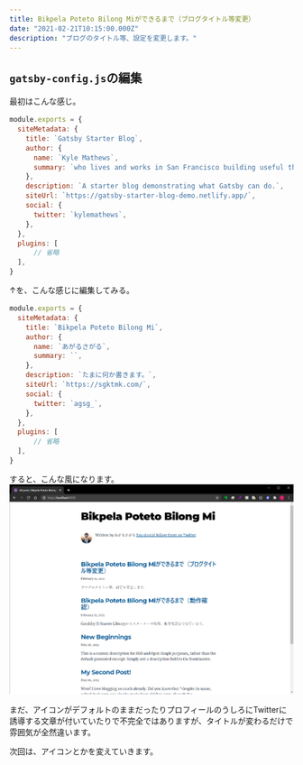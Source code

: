 ```yaml
---
title: Bikpela Poteto Bilong Miができるまで（ブログタイトル等変更）
date: "2021-02-21T10:15:00.000Z"
description: "ブログのタイトル等、設定を変更します。"
---
```


## `gatsby-config.js`の編集

最初はこんな感じ。  
```js
module.exports = {
  siteMetadata: {
    title: `Gatsby Starter Blog`,
    author: {
      name: `Kyle Mathews`,
      summary: `who lives and works in San Francisco building useful things.`,
    },
    description: `A starter blog demonstrating what Gatsby can do.`,
    siteUrl: `https://gatsby-starter-blog-demo.netlify.app/`,
    social: {
      twitter: `kylemathews`,
    },
  },
  plugins: [
      // 省略
  ],
}
```

↑を、こんな感じに編集してみる。  
```js
module.exports = {
  siteMetadata: {
    title: `Bikpela Poteto Bilong Mi`,
    author: {
      name: `あがるさがる`,
      summary: ``,
    },
    description: `たまに何か書きます。`,
    siteUrl: `https://sgktmk.com/`,
    social: {
      twitter: `agsg_`,
    },
  },
  plugins: [
      // 省略
  ],
}
```

すると、こんな風になります。  
![完成図](./image-20210221104718317.png)

まだ、アイコンがデフォルトのままだったりプロフィールのうしろにTwitterに誘導する文章が付いていたりで不完全ではありますが、タイトルが変わるだけで雰囲気が全然違います。

次回は、アイコンとかを変えていきます。